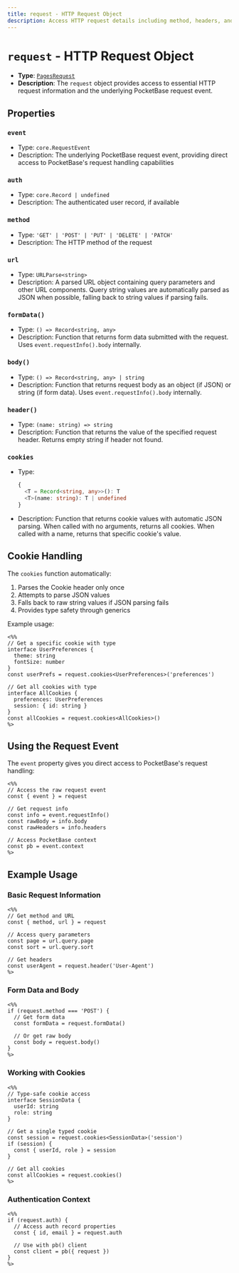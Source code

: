 ```yaml
---
title: request - HTTP Request Object
description: Access HTTP request details including method, headers, and query parameters in PocketPages templates.
---
```


# `request` - HTTP Request Object

- **Type**: [`PagesRequest`](https://github.com/benallfree/pocketpages/blob/main/src/lib/pages/index.ts#L6-L12)
- **Description**: The `request` object provides access to essential HTTP request information and the underlying PocketBase request event.

## Properties

### `event`

- Type: `core.RequestEvent`
- Description: The underlying PocketBase request event, providing direct access to PocketBase's request handling capabilities

### `auth`

- Type: `core.Record | undefined`
- Description: The authenticated user record, if available

### `method`

- Type: `'GET' | 'POST' | 'PUT' | 'DELETE' | 'PATCH'`
- Description: The HTTP method of the request

### `url`

- Type: `URLParse<string>`
- Description: A parsed URL object containing query parameters and other URL components. Query string values are automatically parsed as JSON when possible, falling back to string values if parsing fails.

### `formData()`

- Type: `() => Record<string, any>`
- Description: Function that returns form data submitted with the request. Uses `event.requestInfo().body` internally.

### `body()`

- Type: `() => Record<string, any> | string`
- Description: Function that returns request body as an object (if JSON) or string (if form data). Uses `event.requestInfo().body` internally.

### `header()`

- Type: `(name: string) => string`
- Description: Function that returns the value of the specified request header. Returns empty string if header not found.

### `cookies`

- Type:
  ```typescript
  {
    <T = Record<string, any>>(): T
    <T>(name: string): T | undefined
  }
  ```
- Description: Function that returns cookie values with automatic JSON parsing. When called with no arguments, returns all cookies. When called with a name, returns that specific cookie's value.

## Cookie Handling

The `cookies` function automatically:

1. Parses the Cookie header only once
2. Attempts to parse JSON values
3. Falls back to raw string values if JSON parsing fails
4. Provides type safety through generics

Example usage:

```ejs
<%%
// Get a specific cookie with type
interface UserPreferences {
  theme: string
  fontSize: number
}
const userPrefs = request.cookies<UserPreferences>('preferences')

// Get all cookies with type
interface AllCookies {
  preferences: UserPreferences
  session: { id: string }
}
const allCookies = request.cookies<AllCookies>()
%>
```

## Using the Request Event

The `event` property gives you direct access to PocketBase's request handling:

```ejs
<%%
// Access the raw request event
const { event } = request

// Get request info
const info = event.requestInfo()
const rawBody = info.body
const rawHeaders = info.headers

// Access PocketBase context
const pb = event.context
%>
```

## Example Usage

### Basic Request Information

```ejs
<%%
// Get method and URL
const { method, url } = request

// Access query parameters
const page = url.query.page
const sort = url.query.sort

// Get headers
const userAgent = request.header('User-Agent')
%>
```

### Form Data and Body

```ejs
<%%
if (request.method === 'POST') {
  // Get form data
  const formData = request.formData()

  // Or get raw body
  const body = request.body()
}
%>
```

### Working with Cookies

```ejs
<%%
// Type-safe cookie access
interface SessionData {
  userId: string
  role: string
}

// Get a single typed cookie
const session = request.cookies<SessionData>('session')
if (session) {
  const { userId, role } = session
}

// Get all cookies
const allCookies = request.cookies()
%>
```

### Authentication Context

```ejs
<%%
if (request.auth) {
  // Access auth record properties
  const { id, email } = request.auth

  // Use with pb() client
  const client = pb({ request })
}
%>
```
